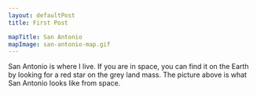 ```yaml
---
layout: defaultPost
title: First Post

mapTitle: San Antonio
mapImage: san-antonio-map.gif
---
```


San Antonio is where I live. If you are in space, you can find it on the Earth by looking for a red star on the grey
 land mass. The picture above is what San Antonio looks like from space.

